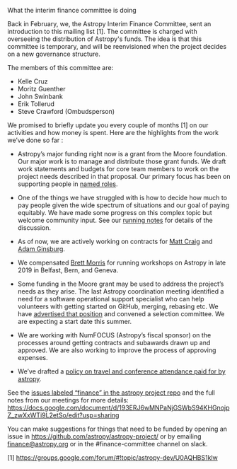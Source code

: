 What the interim finance committee is doing

Back in February, we, the Astropy Interim Finance Committee, sent an introduction to this mailing list [1]. The committee is charged with overseeing the distribution of Astropy's funds. The idea is that this committee is temporary, and will be reenvisioned when the project decides on a new governance structure.

The members of this committee are:

- Kelle Cruz
- Moritz Guenther
- John Swinbank
- Erik Tollerud
- Steve Crawford (Ombudsperson) 

We promised to briefly update you every couple of months [1] on our activities and how money is spent. Here are the highlights from the work we’ve done so far :

- Astropy’s major funding right now is a grant from the Moore
  foundation. Our major work is to manage and distribute those grant
  funds. We draft work statements and budgets for core team members to
  work on the project needs described in that proposal. Our primary
  focus has been on supporting people in [named
  roles](https://www.astropy.org/team.html).

- One of the things we have struggled with is how to decide how much
  to pay people given the wide spectrum of situations and our goal of
  paying equitably. We have made some progress on this complex topic
  but welcome community input. See our [running notes](https://docs.google.com/document/d/193ERJ6wMNPaNjGSWbS94KHGnojpZ_zwXxWTi9L2etSo/edit?usp=sharing) for details of
  the discussion.

- As of now, we are actively working on contracts for
  [Matt Craig](https://github.com/astropy/astropy-project/issues/63) and
  [Adam Ginsburg](https://github.com/astropy/astropy-project/issues/70).

- We compensated [Brett Morris](https://github.com/astropy/astropy-project/issues/67)
  for running workshops on Astropy in late 2019 in Belfast, Bern, and Geneva.

- Some funding in the Moore grant may be used to address the project’s
  needs as they arise. The last Astropy coordination meeting
  identified a need for a software operational support specialist who
  can help volunteers with getting started on GitHub, merging,
  rebasing etc. We have [advertised that position](https://github.com/astropy/astropy-project/blob/main/finance/jobs/2020_githubresponder.rst)
  and convened a selection committee. We are expecting a start date this summer.

- We are working with NumFOCUS (Astropy’s fiscal sponsor) on the
  processes around getting contracts and subawards drawn up and
  approved.  We are also working to improve the process of approving
  expenses.

- We’ve drafted a [policy on travel and conference attendance paid for
  by astropy](https://github.com/astropy/astropy-project/blob/main/finance/funding_requests.md).

See the [issues labeled “finance” in the astropy project repo](https://github.com/astropy/astropy-project/issues?q=is%3Aissue+label%3A%22finance+%3Amoneybag%3A%22) and the full notes from our meetings for more details:
https://docs.google.com/document/d/193ERJ6wMNPaNjGSWbS94KHGnojpZ_zwXxWTi9L2etSo/edit?usp=sharing

You can make suggestions for things that need to be funded by opening an issue in https://github.com/astropy/astropy-project/ or by emailing finance@astropy.org or in the #finance-committee channel on slack.

[1] https://groups.google.com/forum/#!topic/astropy-dev/U0AQHBS1klw
